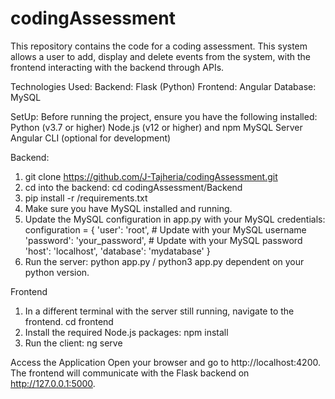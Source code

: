 # codingAssessment

This repository contains the code for a coding assessment. This system allows a user to add, display and delete events from the system, with the frontend interacting with the backend through APIs.

Technologies Used:
Backend: Flask (Python) 
Frontend: Angular
Database: MySQL

SetUp:
Before running the project, ensure you have the following installed:
Python (v3.7 or higher)
Node.js (v12 or higher) and npm
MySQL Server
Angular CLI (optional for development)

Backend:
1. git clone https://github.com/J-Tajheria/codingAssessment.git
2. cd into the backend:
    cd codingAssessment/Backend
3. pip install -r /requirements.txt
4. Make sure you have MySQL installed and running.
5. Update the MySQL configuration in app.py with your MySQL credentials:
    configuration = {
        'user': 'root',       # Update with your MySQL username
        'password': 'your_password',  # Update with your MySQL password
        'host': 'localhost',
        'database': 'mydatabase'
    }
6. Run the server:
    python app.py / python3 app.py dependent on your python version.

Frontend
1. In a different terminal with the server still running, navigate to the frontend.
    cd frontend
2. Install the required Node.js packages:
    npm install
3. Run the client:
    ng serve

Access the Application
Open your browser and go to http://localhost:4200. The frontend will communicate with the Flask backend on http://127.0.0.1:5000.
